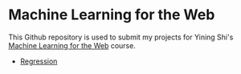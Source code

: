 # Machine Learning for the Web

This Github repository is used to submit my projects for Yining Shi's [Machine Learning for the Web](https://github.com/yining1023/machine-learning-for-the-web) course.

* [Regression](https://byjoohyunpark.github.io/regression-curve/)
